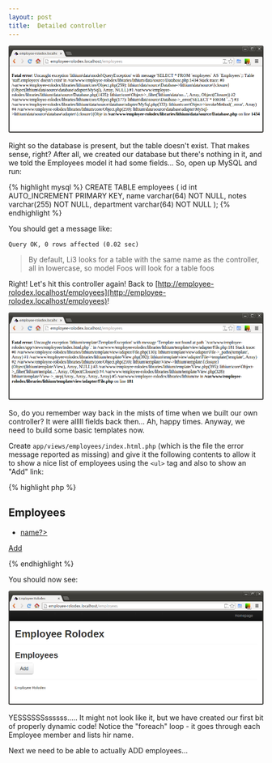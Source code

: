 ```yaml
---
layout: post
title:  Detailed controller
---
```


![ Uncaught exception 'lithium\data\model\QueryException' with message 'SELECT * FROM `Employees` AS `Employee`;: Table 'Employee.Employees' doesn't exist' i](images/crashy-db.png)

Right so the database is present, but the table doesn't exist. That makes sense, right? After all, we created our database but there's nothing in it, and we told the Employees model it had some fields... So, open up MySQL and run:

{% highlight mysql %}
CREATE TABLE employees (
    id int AUTO_INCREMENT PRIMARY KEY,
    name varchar(64) NOT NULL,
    notes varchar(255) NOT NULL,
    department varchar(64) NOT NULL
);
{% endhighlight %}

You should get a message like:

	Query OK, 0 rows affected (0.02 sec)

> By default, Li3 looks for a table with the same name as the controller, all in lowercase, so model Foos will look for a table foos

Right! Let's hit this controller again! Back to [http://employee-rolodex.localhost/employees](http://employee-rolodex.localhost/employees)!

![Template not found at path `/var/www/employee-rolodex/app/views/employees/index.html.php`'](images/crashy-no-template.png)

So, do you remember way back in the mists of time when we built our own controller? It were alllll fields back then... Ah, happy times. Anyway, we need to build some basic templates now.

Create `app/views/employees/index.html.php` (which is the file the error message reported as missing) and give it the following contents to allow it to show a nice list of employees using the `<ul>` tag and also to show an "Add" link:

{% highlight php %}
<h2>Employees</h2>
<ul>
<?php
foreach($employees as $employee) {
    ?><li><a href="<?=$this->url(array('Employees::view',
		'args' => array($employee->id)));?>">
            <?=$employee->name?>
        </a></li><?php
}
?>
</ul>
<p><a class="btn btn-large" href="<?= $this->url(array('Employees::add')); ?>">
	Add
</a></p>
{% endhighlight %}

You should now see:

![Employee list](images/employees-list.png)

YESSSSSSssssss..... It might not look like it, but we have created our first bit of properly dynamic code! Notice the "foreach" loop - it goes through each Employee member and lists hir name.

Next we need to be able to actually ADD employees...
